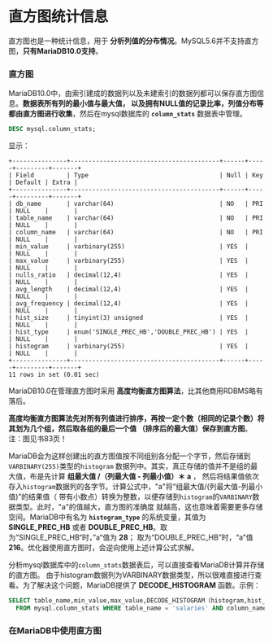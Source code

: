 直方图统计信息
=============================================
直方图也是一种统计信息，用于 **分析列值的分布情况**。MySQL5.6并不支持直方图，**只有MariaDB10.0支持**。

### 直方图
MariaDB10.0中，由索引建成的数据列以及未建索引的数据列都可以保存直方图信息。**数据表所有列的最小值与最大值，
以及拥有NULL值的记录比率，列值分布等都由直方图进行收集**，然后在mysql数据库的 **`column_stats`** 数据表中管理。
```sql
DESC mysql.column_stats;
```
显示：
```
+---------------+-----------------------------------------+------+-----+---------+-------+
| Field         | Type                                    | Null | Key | Default | Extra |
+---------------+-----------------------------------------+------+-----+---------+-------+
| db_name       | varchar(64)                             | NO   | PRI | NULL    |       |
| table_name    | varchar(64)                             | NO   | PRI | NULL    |       |
| column_name   | varchar(64)                             | NO   | PRI | NULL    |       |
| min_value     | varbinary(255)                          | YES  |     | NULL    |       |
| max_value     | varbinary(255)                          | YES  |     | NULL    |       |
| nulls_ratio   | decimal(12,4)                           | YES  |     | NULL    |       |
| avg_length    | decimal(12,4)                           | YES  |     | NULL    |       |
| avg_frequency | decimal(12,4)                           | YES  |     | NULL    |       |
| hist_size     | tinyint(3) unsigned                     | YES  |     | NULL    |       |
| hist_type     | enum('SINGLE_PREC_HB','DOUBLE_PREC_HB') | YES  |     | NULL    |       |
| histogram     | varbinary(255)                          | YES  |     | NULL    |       |
+---------------+-----------------------------------------+------+-----+---------+-------+
11 rows in set (0.01 sec)
```
MariaDB10.0在管理直方图时采用 **高度均衡直方图算法**，比其他商用RDBMS略有落后。

**高度均衡直方图算法先对所有列值进行排序，再按一定个数（相同的记录个数）将其划为几个组，然后取各组的最后一个值
（排序后的最大值）保存到直方图**。注：图见书83页！

MariaDB会为这样创建出的直方图值按不同组别各分配一个字节，然后存储到`VARBINARY(255)`类型的`histogram`
数据列中。其实，真正存储的值并不是组的最大值，布是先计算 **组最大值 /（列最大值 - 列最小值）＊ a** ，
然后将结果值依次存入`histogram`数据列的各字节。计算公式中，"a"将“组最大值/(列最大值-列最小值)”的结果值（
带有小数点）转换为整数，以便存储到`histogram`的`VARBINARY`数据类型。此时，"a"的值越大，直方图的准确度
就越高，这也意味着需要更多存储空间。MariaDB中有名为 **`histogram_type`** 的系统变量，其值为
**SINGLE_PREC_HB** 或者 **DOUBLE_PREC_HB**。取为”SINGLE_PREC_HB“时，”a“值为 **28**；
取为“DOUBLE_PREC_HB”时，“a”值 **216**。优化器使用直方图时，会逆向使用上述计算公式求解。

分析mysql数据库中的`column_stats`数据表后，可以直接查看MariaDB计算并存储的直方图。
由于histogram数据列为VARBINARY数据类型，所以很难直接进行查看。为了解决这个问题，MariaDB提供了
**DECODE_HISTOGRAM** 函数。示例：
```sql
SELECT table_name,min_value,max_value,DECODE_HISTOGRAM（histogram,hist_type) as histogram
  FROM mysql.column_stats WHERE table_name = 'salaries' AND column_name = 'salary'\G
```
### 在MariaDB中使用直方图
